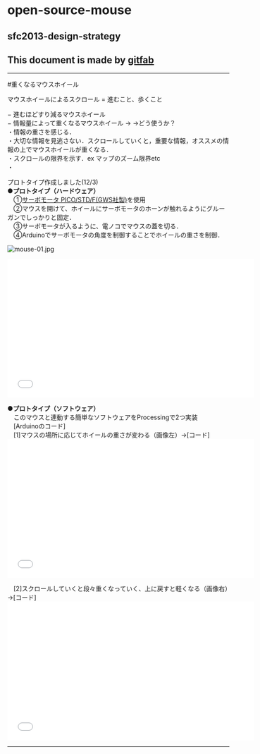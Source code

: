 # open-source-mouse
## sfc2013-design-strategy      
This document is made by [gitfab](http://gitfab.org)
---

---
#重くなるマウスホイール

マウスホイールによるスクロール = 進むこと、歩くこと

 − 進むほどすり減るマウスホイール <br>
 − 情報量によって重くなるマウスホイール →
→どう使うか？<br>
・情報の重さを感じる．<br>
・大切な情報を見逃さない．スクロールしていくと，重要な情報，オススメの情報の上でマウスホイールが重くなる．<br>
・スクロールの限界を示す．ex マップのズーム限界etc <br>
・<br>


プロトタイプ作成しました(12/3)<br><strong>●プロトタイプ（ハードウェア）</strong>
　<br>
　①<a href="http://akizukidenshi.com/catalog/g/gM-01905/">サーボモータ PICO/STD/F(GWS社製)</a>を使用<br>
　②マウスを開けて、ホイールにサーボモータのホーンが触れるようにグルーガンでしっかりと固定．<br>
　③サーボモータが入るように、電ノコでマウスの蓋を切る．<br>
　④Arduinoでサーボモータの角度を制御することでホイールの重さを制御．<br>


![mouse-01.jpg](https://raw.github.com/ken0324/open-source-mouse/master/gitfab/resources/mouse-01.jpg)

<iframe width="560" height="315" src="//www.youtube.com/embed/7tKLwSLQ5I0" frameborder="0"></iframe>

<strong>●プロトタイプ（ソフトウェア）</strong>
<br>
　このマウスと連動する簡単なソフトウェアをProcessingで2つ実装<br>
　[Arduinoのコード]<br>
　[1]マウスの場所に応じてホイールの重さが変わる（画像左）→[コード]  <br><iframe width="560" height="315" src="//www.youtube.com/embed/5L26mkcaLfo" frameborder="0"></iframe> <br>

　[2]スクロールしていくと段々重くなっていく、上に戻すと軽くなる（画像右）→[コード] <br><iframe width="560" height="315" src="//www.youtube.com/embed/Cq4dI2Lq3Bo" frameborder="0"></iframe> <br>



---
